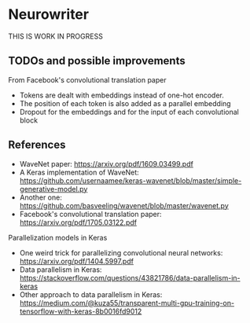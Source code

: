 # Neurowriter

THIS IS WORK IN PROGRESS

## TODOs and possible improvements

From Facebook's convolutional translation paper

* Tokens are dealt with embeddings instead of one-hot encoder.
* The position of each token is also added as a parallel embedding
* Dropout for the embeddings and for the input of each convolutional block

## References

* WaveNet paper: https://arxiv.org/pdf/1609.03499.pdf
* A Keras implementation of WaveNet: https://github.com/usernaamee/keras-wavenet/blob/master/simple-generative-model.py
* Another one: https://github.com/basveeling/wavenet/blob/master/wavenet.py
* Facebook's convolutional translation paper: https://arxiv.org/pdf/1705.03122.pdf

Parallelization models in Keras

* One weird trick for parallelizing convolutional neural networks: https://arxiv.org/pdf/1404.5997.pdf
* Data parallelism in Keras: https://stackoverflow.com/questions/43821786/data-parallelism-in-keras
* Other approach to data parallelism in Keras: https://medium.com/@kuza55/transparent-multi-gpu-training-on-tensorflow-with-keras-8b0016fd9012


